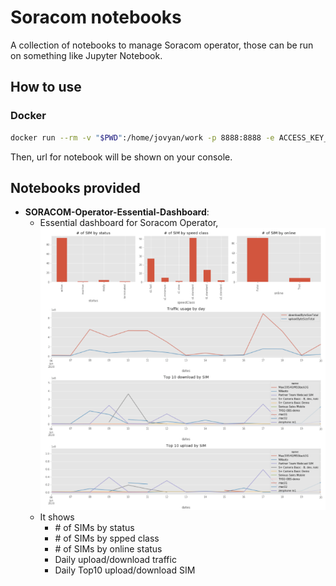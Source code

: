 # Soracom notebooks

A collection of notebooks to manage Soracom operator, those can be run on something like Jupyter Notebook.

## How to use

### Docker

```bash
docker run --rm -v "$PWD":/home/jovyan/work -p 8888:8888 -e ACCESS_KEY_ID=${YOUR_SORACOM_ACCESS_KEY_ID} -e ACCESS_KEY=${YOUR_SORACOM_ACCESS_KEY} jupyter/pyspark-notebook
```

Then, url for notebook will be shown on your console.

## Notebooks provided

- **SORACOM-Operator-Essential-Dashboard**: 
  - Essential dashboard for Soracom Operator, 
  ![Example](./asset/img/soracom-report.png)
  - It shows
    - \# of SIMs by status
    - \# of SIMs by spped class
    - \# of SIMs by online status
    - Daily upload/download traffic
    - Daily Top10 upload/download SIM
